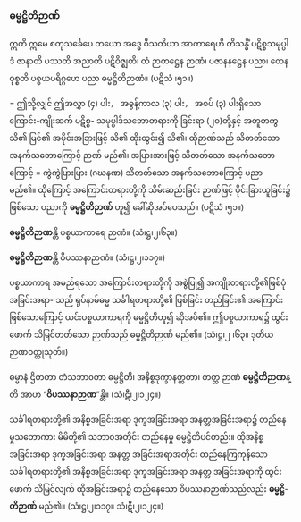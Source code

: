 ### ဓမ္မဋ္ဌိတိဉာဏ်

ဣတိ ဣမေ စတုသင်္ခေပေ တယော အဒ္ဓေ ဝီသတိယာ အာကာရေဟိ တိသန္ဓိံ ပဋိစ္စသမုပ္ပါဒံ ဇာနာတိ
ပဿတိ အညာတိ ပဋိဝိဇ္ဈတိ၊ တံ ဉာတဋ္ဌေန ဉာဏံ၊ ပဇာနနဋ္ဌေန ပညာ၊ တေန ဝုစ္စတိ ပစ္စယပရိဂ္ဂဟေ ပညာ
ဓမ္မဋ္ဌိတိဉာဏံ။ (ပဋိသံ ၊၅၁။)

= ဤသို့လျှင် ဤအလွှာ (၄) ပါး， အဓွန့်ကာလ (၃) ပါး， အစပ် (၃) ပါးရှိသော ကြောင်း-ကျိုးဆက် ပဋိစ္စ-
သမုပ္ပါဒ်သဘောတရားကို ခြင်းရာ (၂၀)တို့နှင့် အတူတကွ သိ၏ မြင်၏ အပိုင်းအခြားဖြင့် သိ၏ ထိုးထွင်း၍
သိ၏၊ ထိုဉာဏ်သည် သိတတ်သော အနက်သဘောကြောင့် ဉာဏ် မည်၏၊ အပြားအားဖြင့် သိတတ်သော
အနက်သဘောကြောင့် = ကွဲကွဲပြားပြား (ဂဃနဏ) သိတတ်သော အနက်သဘောကြောင့် ပညာ မည်၏။
ထိုကြောင့် အကြောင်းတရားတို့ကို သိမ်းဆည်းခြင်း ဉာဏ်ဖြင့် ပိုင်းခြားယူခြင်း၌ ဖြစ်သော ပညာကို **ဓမ္မဋ္ဌိတိဉာဏ်**
ဟူ၍ ခေါ်ဆိုအပ်ပေသည်။ (ပဋိသံ ၊၅၁။)

**ဓမ္မဋ္ဌိတိဉာဏ**န္တိ ပစ္စယာကာရေ ဉာဏံ။ (သံ၊ဋ္ဌ၊၂၊၆၃။)

**ဓမ္မဋ္ဌိတိဉာဏ**န္တိ ဝိပဿနာဉာဏံ။ (သံ၊ဋ္ဌ၊၂၊၁၁၇။)

ပစ္စယာကာရ အမည်ရသော အကြောင်းတရားတို့ကို အစွဲပြု၍ အကျိုးတရားတို့၏ဖြစ်ပုံ အခြင်းအရာ-
သည် ရုပ်နာမ်ဓမ္မ သင်္ခါရတရားတို့၏ ဖြစ်ခြင်း တည်ခြင်း၏ အကြောင်းဖြစ်သောကြောင့် ယင်းပစ္စယာကာရကို
ဓမ္မဋ္ဌိတိဟူ၍ ဆိုအပ်၏။ ဤပစ္စယာကာရ၌ ထွင်းဖောက် သိမြင်တတ်သော ဉာဏ်သည် ဓမ္မဋ္ဌိတိဉာဏ် မည်၏။
<r>(သံ၊ဋ္ဌ၊၂ ၊၆၃။ ဒုတိယဉာဏဝတ္ထုသုတ်။)</r>

ဓမ္မာနံ ဌိတတာ တံသဘာ၀တာ ဓမ္မဋ္ဌိတိ၊ အနိစ္စဒုက္ခာနတ္တတာ၊ တတ္ထ ဉာဏံ **ဓမ္မဋ္ဌိတိဉာဏ**န္တိ အာဟ
“**ဝိပဿနာဉာဏ**”န္တိ။ (သံ၊ဋီ၊၂၊၁၂၄။)

သင်္ခါရတရားတို့၏ အနိစ္စအခြင်းအရာ ဒုက္ခအခြင်းအရာ အနတ္တအခြင်းအရာ၌ တည်နေမှုသဘောကား
မိမိတို့၏ သဘာ၀အတိုင်း တည်နေမှု ဓမ္မဋ္ဌိတိပင်တည်း။ ထိုအနိစ္စအခြင်းအရာ ဒုက္ခအခြင်းအရာ အနတ္တ
အခြင်းအရာအတိုင်း တည်နေကြကုန်သော သင်္ခါရတရားတို့၏ အနိစ္စအခြင်းအရာ ဒုက္ခအခြင်းအရာ အနတ္တ
အခြင်းအရာကို ထွင်းဖောက် သိမြင်လျက် ထိုအခြင်းအရာ၌ တည်နေသော ဝိပဿနာဉာဏ်သည်လည်း **ဓမ္မဋ္ဌိ**-
**တိဉာဏ်** မည်၏။ (သံ၊ဋ္ဌ၊၂၊၁၁၇။ သံ၊ဋီ၊၂၊၁၂၄။)